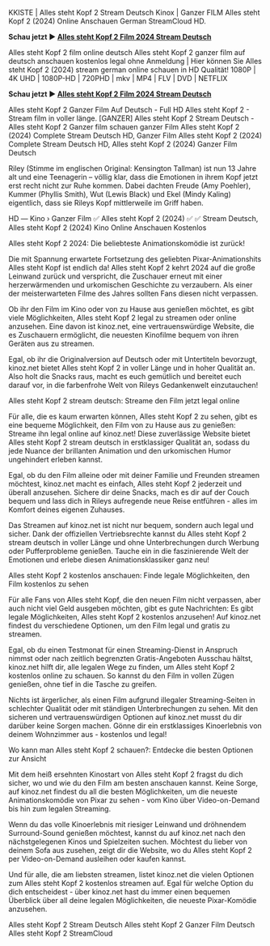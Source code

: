 KKISTE | Alles steht Kopf 2 Stream Deutsch Kinox | Ganzer FILM Alles steht Kopf 2 (2024) Online Anschauen German StreamCloud HD.

**Schau jetzt ► [Alles steht Kopf 2 Film 2024 Stream Deutsch](https://t.co/ZvQMti7Atc)**

Alles steht Kopf 2 film online deutsch Alles steht Kopf 2 ganzer film auf deutsch anschauen kostenlos legal ohne Anmeldung | Hier können Sie Alles steht Kopf 2 (2024) stream german online schauen in HD Qualität! 1080P | 4K UHD | 1080P-HD | 720PHD | mkv | MP4 | FLV | DVD | NETFLIX

**Schau jetzt ► [Alles steht Kopf 2 Film 2024 Stream Deutsch](https://t.co/ZvQMti7Atc)**

Alles steht Kopf 2 Ganzer Film Auf Deutsch - Full HD Alles steht Kopf 2 - Stream film in voller länge. [GANZER] Alles steht Kopf 2 Stream Deutsch - Alles steht Kopf 2 Ganzer film schauen ganzer Film Alles steht Kopf 2 (2024) Complete Stream Deutsch HD, Ganzer Film Alles steht Kopf 2 (2024) Complete Stream Deutsch HD, Alles steht Kopf 2 (2024) Ganzer Film Deutsch

Riley (Stimme im englischen Original: Kensington Tallman) ist nun 13 Jahre alt und eine Teenagerin – völlig klar, dass die Emotionen in ihrem Kopf jetzt erst recht nicht zur Ruhe kommen. Dabei dachten Freude (Amy Poehler), Kummer (Phyllis Smith), Wut (Lewis Black) und Ekel (Mindy Kaling) eigentlich, dass sie Rileys Kopf mittlerweile im Griff haben.

HD ― Kino › Ganzer Film ✅ Alles steht Kopf 2 (2024) ✅ ✅ Stream Deutsch, Alles steht Kopf 2 (2024) Kino Online Anschauen Kostenlos

Alles steht Kopf 2 2024: Die beliebteste Animationskomödie ist zurück!

Die mit Spannung erwartete Fortsetzung des geliebten Pixar-Animationshits Alles steht Kopf ist endlich da! Alles steht Kopf 2 kehrt 2024 auf die große Leinwand zurück und verspricht, die Zuschauer erneut mit einer herzerwärmenden und urkomischen Geschichte zu verzaubern. Als einer der meisterwarteten Filme des Jahres sollten Fans diesen nicht verpassen.

Ob ihr den Film im Kino oder von zu Hause aus genießen möchtet, es gibt viele Möglichkeiten, Alles steht Kopf 2 legal zu streamen oder online anzusehen. Eine davon ist kinoz.net, eine vertrauenswürdige Website, die es Zuschauern ermöglicht, die neuesten Kinofilme bequem von ihren Geräten aus zu streamen.

Egal, ob ihr die Originalversion auf Deutsch oder mit Untertiteln bevorzugt, kinoz.net bietet Alles steht Kopf 2 in voller Länge und in hoher Qualität an. Also holt die Snacks raus, macht es euch gemütlich und bereitet euch darauf vor, in die farbenfrohe Welt von Rileys Gedankenwelt einzutauchen!

Alles steht Kopf 2 stream deutsch: Streame den Film jetzt legal online

Für alle, die es kaum erwarten können, Alles steht Kopf 2 zu sehen, gibt es eine bequeme Möglichkeit, den Film von zu Hause aus zu genießen: Streame ihn legal online auf kinoz.net! Diese zuverlässige Website bietet Alles steht Kopf 2 stream deutsch in erstklassiger Qualität an, sodass du jede Nuance der brillanten Animation und den urkomischen Humor ungehindert erleben kannst.

Egal, ob du den Film alleine oder mit deiner Familie und Freunden streamen möchtest, kinoz.net macht es einfach, Alles steht Kopf 2 jederzeit und überall anzusehen. Sichere dir deine Snacks, mach es dir auf der Couch bequem und lass dich in Rileys aufregende neue Reise entführen - alles im Komfort deines eigenen Zuhauses.

Das Streamen auf kinoz.net ist nicht nur bequem, sondern auch legal und sicher. Dank der offiziellen Vertriebsrechte kannst du Alles steht Kopf 2 stream deutsch in voller Länge und ohne Unterbrechungen durch Werbung oder Pufferprobleme genießen. Tauche ein in die faszinierende Welt der Emotionen und erlebe diesen Animationsklassiker ganz neu!

Alles steht Kopf 2 kostenlos anschauen: Finde legale Möglichkeiten, den Film kostenlos zu sehen

Für alle Fans von Alles steht Kopf, die den neuen Film nicht verpassen, aber auch nicht viel Geld ausgeben möchten, gibt es gute Nachrichten: Es gibt legale Möglichkeiten, Alles steht Kopf 2 kostenlos anzusehen! Auf kinoz.net findest du verschiedene Optionen, um den Film legal und gratis zu streamen.

Egal, ob du einen Testmonat für einen Streaming-Dienst in Anspruch nimmst oder nach zeitlich begrenzten Gratis-Angeboten Ausschau hältst, kinoz.net hilft dir, alle legalen Wege zu finden, um Alles steht Kopf 2 kostenlos online zu schauen. So kannst du den Film in vollen Zügen genießen, ohne tief in die Tasche zu greifen.

Nichts ist ärgerlicher, als einen Film aufgrund illegaler Streaming-Seiten in schlechter Qualität oder mit ständigen Unterbrechungen zu sehen. Mit den sicheren und vertrauenswürdigen Optionen auf kinoz.net musst du dir darüber keine Sorgen machen. Gönne dir ein erstklassiges Kinoerlebnis von deinem Wohnzimmer aus - kostenlos und legal!

Wo kann man Alles steht Kopf 2 schauen?: Entdecke die besten Optionen zur Ansicht

Mit dem heiß ersehnten Kinostart von Alles steht Kopf 2 fragst du dich sicher, wo und wie du den Film am besten anschauen kannst. Keine Sorge, auf kinoz.net findest du all die besten Möglichkeiten, um die neueste Animationskomödie von Pixar zu sehen - vom Kino über Video-on-Demand bis hin zum legalen Streaming.

Wenn du das volle Kinoerlebnis mit riesiger Leinwand und dröhnendem Surround-Sound genießen möchtest, kannst du auf kinoz.net nach den nächstgelegenen Kinos und Spielzeiten suchen. Möchtest du lieber von deinem Sofa aus zusehen, zeigt dir die Website, wo du Alles steht Kopf 2 per Video-on-Demand ausleihen oder kaufen kannst.

Und für alle, die am liebsten streamen, listet kinoz.net die vielen Optionen zum Alles steht Kopf 2 kostenlos streamen auf. Egal für welche Option du dich entscheidest - über kinoz.net hast du immer einen bequemen Überblick über all deine legalen Möglichkeiten, die neueste Pixar-Komödie anzusehen.

Alles steht Kopf 2 Stream Deutsch
Alles steht Kopf 2 Ganzer Film Deutsch
Alles steht Kopf 2 StreamCloud
